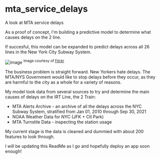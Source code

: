 # mta_service_delays
A look at MTA service delays<br>

As a proof of concept, I'm building a predictive model to determine what causes delays on the 2 line.<br>

If succesful, this model can be expanded to predict delays across all 26 lines in the New York City Subway System.<br>

![image](https://user-images.githubusercontent.com/69225974/138002100-a41b741d-dfe3-4d53-87b2-d94faf743f1e.png)
<sup>Image courtesy of [Flickr](https://www.flickr.com/photos/55167823@N07/12951714935)<sub>


The business problem is straight forward. New Yorkers hate delays. The MTA/NYS Government would like to stop delays before they occur, as they
  are harmful to the city as a whole for a variety of reasons.<br>

My model took data from several sources to try and determine the main causes of delays on the IRT Line, the 2 Train:<br>
  * MTA Alerts Archive - an archive of all the delays across the NYC Subway System, stratified from Jan 01, 2010 through Sep 30, 2021<br>
  * NOAA Weather Data for NYC (JFK + Ctl Park)<br>
  * MTA Turnstile Data - inspecting the station usage<br>
  
My current stage is the data is cleaned and dummied with about 200 features to look through.<br>
  
I will be updating this ReadMe as I go and hopefully deploy an app soon enough!<br>
